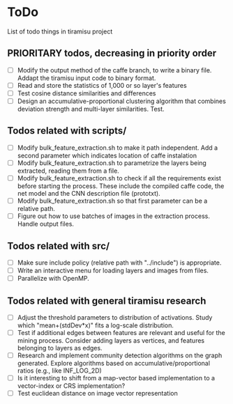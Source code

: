 # ToDo

List of todo things in tiramisu project

## PRIORITARY todos, decreasing in priority order

- [ ] Modify the output method of the caffe branch, to write a binary file. Addapt the tiramisu input code to binary format.
- [ ] Read and store the statistics of 1,000 or so layer's features
- [ ] Test cosine distance similarities and differences
- [ ] Design an accumulative-proportional clustering algorithm that combines deviation strength and multi-layer similarities. Test.

## Todos related with scripts/

- [ ] Modify bulk_feature_extraction.sh to make it path independent. Add a second parameter which indicates location of caffe instalation
- [ ] Modify bulk_feature_extraction.sh to parametrize the layers being extracted, reading them from a file.
- [ ] Modify bulk_feature_extraction.sh to check if all the requirements exist before starting the process. These include the compiled caffe code, the net model and the CNN description file (prototxt).
- [ ] Modify bulk_feature_extraction.sh so that first parameter can be a relative path.
- [ ] Figure out how to use batches of images in the extraction process. Handle output files.

## Todos related with src/

- [ ] Make sure include policy (relative path with "../include") is appropriate.
- [ ] Write an interactive menu for loading layers and images from files.
- [ ] Parallelize with OpenMP.

## Todos related with general tiramisu research

- [ ] Adjust the threshold parameters to distribution of activations. Study which "mean+(stdDev*x)" fits a log-scale distribution.
- [ ] Test if additional edges between features are relevant and useful for the mining process. Consider adding layers as vertices, and features belonging to layers as edges.
- [ ] Research and implement community detection algorithms on the graph generated. Explore algorithms based on accumulative/proportional ratios (e.g., like INF_LOG_2D) 
- [ ] Is it interesting to shift from a map-vector based implementation to a vector-index or CRS implementation?
- [ ] Test euclidean distance on image vector representation
